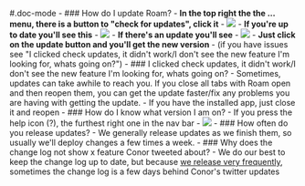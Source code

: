 #.doc-mode
    - ### How do I update Roam?
        - **In the top right the the ... menu, there is a button to "check for updates", click it**
            - ![](https://firebasestorage.googleapis.com/v0/b/firescript-577a2.appspot.com/o/imgs%2Fapp%2Fhelp%2F4Ijp3Bc0lk.png?alt=media&token=03798765-c104-4abb-ba96-6864e2527fe9)
        - **If you're up to date you'll see this**
            - ![](https://firebasestorage.googleapis.com/v0/b/firescript-577a2.appspot.com/o/imgs%2Fapp%2Fhelp%2FldST-_ZTv0.png?alt=media&token=9a0f3544-499f-4bda-aa54-c3212884bd4f)
        - **If there's an update you'll see**
            - ![](https://firebasestorage.googleapis.com/v0/b/firescript-577a2.appspot.com/o/imgs%2Fapp%2Fhelp%2FxHwW9WnzmE.png?alt=media&token=2c444187-3a33-4a9d-9233-a2e2ea60ec22)
        - **Just click on the update button and you'll get the new version**
            - (if you have issues see "I clicked check updates, it didn't work/I don't see the new feature I'm looking for, whats going on?")
    - ### I clicked check updates, it didn't work/I don't see the new feature I'm looking for, whats going on?
        - Sometimes, updates can take awhile to reach you. If you close all tabs with Roam open and then reopen them, you can get the update faster/fix any problems you are having with getting the update.
            - If you have the installed app, just close it and reopen
    - ### How do I know what version I am on?
        - If you press the help icon (?), the furthest right one in the nav bar
        - ![](https://firebasestorage.googleapis.com/v0/b/firescript-577a2.appspot.com/o/imgs%2Fapp%2Fhelp-documentation%2F2QghJKyuoc.png?alt=media&token=339626fb-af01-417c-9707-9c7ddf418eb9)
    - ### How often do you release updates?
        - We generally release updates as we finish them, so usually we'll deploy changes a few times a week.
    - ### Why does the change log not show x feature Conor tweeted about?
        - We do our best to keep the change log up to date, but because [we release very frequently](((PBQARwWkt))), sometimes the change log is a few days behind Conor's twitter updates
